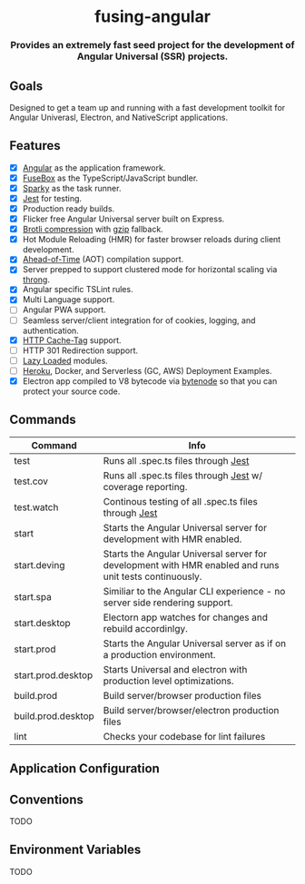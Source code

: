 <h1 align="center" style="border-bottom: none;">fusing-angular</h1>
<h3 align="center">Provides an extremely fast seed project for the development of Angular Universal (SSR) projects.</h3>
<!-- <p align="center">
  <a href="https://greenkeeper.io">
    <img alt="greenkeeper" src="https://badges.greenkeeper.io/semantic-release/semantic-release.svg">
  </a>
  <a href="https://david-dm.org/patrickmichalina/onvif-probe-rx">
    <img alt="greenkeeper" src="https://david-dm.org/patrickmichalina/onvif-probe-rx/status.svg">
  </a>
  <a href="https://david-dm.org/patrickmichalina/onvif-probe-rx?type=dev">
    <img alt="greenkeeper" src="https://david-dm.org/patrickmichalina/onvif-probe-rx/dev-status.svg">
  </a>
</p> -->

## Goals
Designed to get a team up and running with a fast development toolkit for Angular Univerasl, Electron, and NativeScript applications.

## Features
- [x] [Angular](https://github.com/angular/angular/blob/master/CHANGELOG.md) as the application framework.
- [x] [FuseBox](http://fuse-box.org) as the TypeScript/JavaScript bundler.
- [x] [Sparky](http://fuse-box.org/page/sparky) as the task runner.
- [x] [Jest](https://facebook.github.io/jest) for testing.
- [x] Production ready builds.
- [x] Flicker free Angular Universal server built on Express.
- [x] [Brotli compression](https://github.com/google/brotli) with [gzip](http://www.gzip.org) fallback.
- [x] Hot Module Reloading (HMR) for faster browser reloads during client development.
- [x] [Ahead-of-Time](https://angular.io/guide/aot-compiler) (AOT) compilation support.
- [x] Server prepped to support clustered mode for horizontal scaling via [throng](https://github.com/hunterloftis/throng).
- [x] Angular specific TSLint rules.
- [x] Multi Language support.
- [ ] Angular PWA support.
- [ ] Seamless server/client integration for of cookies, logging, and authentication.
- [x] [HTTP Cache-Tag](https://github.com/flocasts/flo-angular/tree/master/projects/flosportsinc/ng-http-cache-tags) support.
- [ ] HTTP 301 Redirection support.
- [ ] [Lazy Loaded](https://angular-2-training-book.rangle.io/handout/modules/lazy-loading-module.html) modules.
- [ ] [Heroku](https://www.heroku.com), Docker, and Serverless (GC, AWS) Deployment Examples.
- [x] Electron app compiled to V8 bytecode via [bytenode](https://github.com/OsamaAbbas/bytenode) so that you can protect your source code.

## Commands
| Command  | Info |
| ------------- | ------------- |
| test  | Runs all .spec.ts files through [Jest](https://facebook.github.io/jest)  |
| test.cov  | Runs all .spec.ts files through [Jest](https://facebook.github.io/jest) w/ coverage reporting.  |
| test.watch  | Continous testing of all .spec.ts files through [Jest](https://facebook.github.io/jest)  |
| start  | Starts the Angular Universal server for development with HMR enabled.  |
| start.deving | Starts the Angular Universal server for development with HMR enabled and runs unit tests continuously. |
| start.spa  | Similiar to the Angular CLI experience - no server side rendering support.  |
| start.desktop  | Electorn app watches for changes and rebuild accordinlgy.  |
| start.prod  | Starts the Angular Universal server as if on a production environment.  |
| start.prod.desktop  | Starts Universal and electron with production level optimizations.  |
| build.prod  | Build server/browser production files  |
| build.prod.desktop  | Build server/browser/electron production files  |
| lint  | Checks your codebase for lint failures |

## Application Configuration

## Conventions
TODO

## Environment Variables
TODO


<!-- - [x] Full favicon icon generation for multiple devices derived from a single seed image -->
<!-- - [x] [angular-tslint-rules](https://github.com/fulls1z3/angular-tslint-rules) as configuration preset for [TSLint](https://github.com/palantir/tslint) and [codelyzer](https://github.com/mgechev/codelyzer). -->
<!-- - [x] Automatic static file cache invalidation -->
<!-- - [x] Vendor-agnostic analytics using [angulartics2](https://github.com/angulartics/angulartics2) -->
